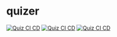 # quizer


[![Quiz CI CD](https://github.com/mikolaz27/quizer/actions/workflows/django_ci_cd.yml/badge.svg)](https://github.com/mikolaz27/quizer/actions/workflows/django_ci_cd.yml)
[![Quiz CI CD](https://github.com/mikolaz27/quizer/actions/workflows/django_ci_cd.yml/badge.svg?event=fork)](https://github.com/mikolaz27/quizer/actions/workflows/django_ci_cd.yml)
[![Quiz CI CD](https://github.com/mikolaz27/quizer/actions/workflows/django_ci_cd.yml/badge.svg?event=public)](https://github.com/mikolaz27/quizer/actions/workflows/django_ci_cd.yml)